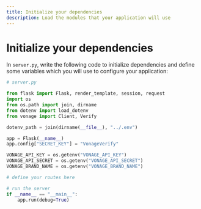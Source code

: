 ```yaml
---
title: Initialize your dependencies
description: Load the modules that your application will use
---
```


# Initialize your dependencies


In `server.py`, write the following code to initialize dependencies and define some variables which you will use to configure your application: 

```python
# server.py

from flask import Flask, render_template, session, request
import os
from os.path import join, dirname
from dotenv import load_dotenv
from vonage import Client, Verify

dotenv_path = join(dirname(__file__), "../.env")

app = Flask(__name__)
app.config["SECRET_KEY"] = "VonageVerify"

VONAGE_API_KEY = os.getenv("VONAGE_API_KEY")
VONAGE_API_SECRET = os.getenv("VONAGE_API_SECRET")
VONAGE_BRAND_NAME = os.getenv("VONAGE_BRAND_NAME")

# define your routes here

# run the server
if __name__ == "__main__":
    app.run(debug=True)
```

